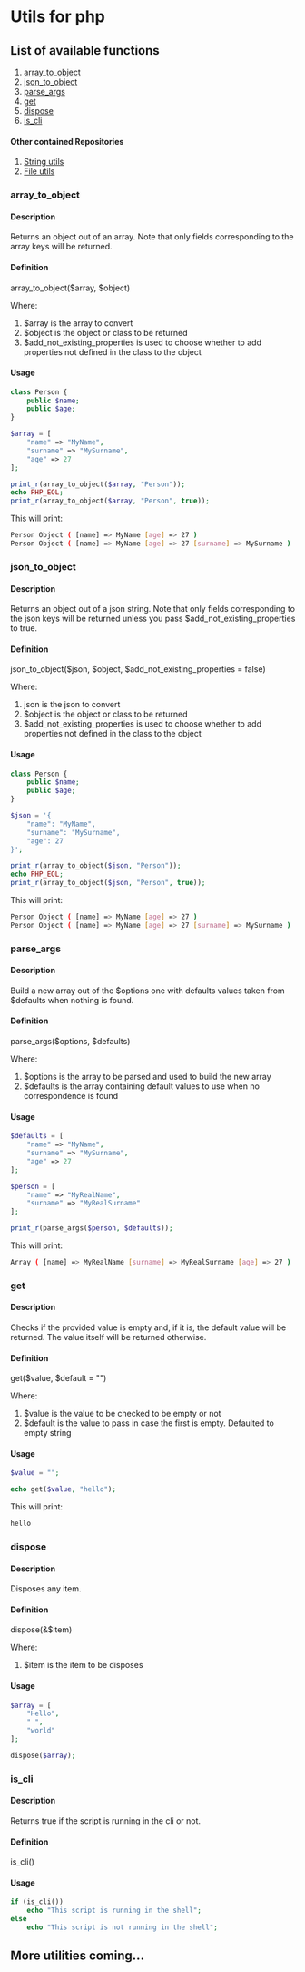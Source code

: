 # Utils for php

## List of available functions

1) [array_to_object](#array_to_object)
2) [json_to_object](#json_to_object)
3) [parse_args](#parse_args)
4) [get](#get)
5) [dispose](#dispose)
6) [is_cli](#is_cli)

#### Other contained Repositories

1) [String utils](https://github.com/ThomasSquall/PHPStringUtils)
1) [File utils](https://github.com/ThomasSquall/PHPFileUtils)

### array_to_object

#### Description

Returns an object out of an array.
Note that only fields corresponding to the array keys will be returned.

#### Definition

array_to_object($array, $object)

Where:
1) $array is the array to convert
2) $object is the object or class to be returned
3) $add_not_existing_properties is used to choose whether to add properties not defined in the class to the object

#### Usage

``` php
class Person {
    public $name;
    public $age;
}

$array = [
    "name" => "MyName",
    "surname" => "MySurname",
    "age" => 27
];

print_r(array_to_object($array, "Person"));
echo PHP_EOL;
print_r(array_to_object($array, "Person", true));
```

This will print:

``` sh
Person Object ( [name] => MyName [age] => 27 ) 
Person Object ( [name] => MyName [age] => 27 [surname] => MySurname )
```

### json_to_object

#### Description

Returns an object out of a json string.
Note that only fields corresponding to the json keys will be returned  unless you pass $add_not_existing_properties to true.

#### Definition

json_to_object($json, $object, $add_not_existing_properties = false)

Where:
1) json is the json to convert
2) $object is the object or class to be returned
3) $add_not_existing_properties is used to choose whether to add properties not defined in the class to the object

#### Usage

``` php
class Person {
    public $name;
    public $age;
}

$json = '{
    "name": "MyName",
    "surname": "MySurname",
    "age": 27
}';

print_r(array_to_object($json, "Person"));
echo PHP_EOL;
print_r(array_to_object($json, "Person", true));
```

This will print:

``` sh
Person Object ( [name] => MyName [age] => 27 ) 
Person Object ( [name] => MyName [age] => 27 [surname] => MySurname )
```

### parse_args

#### Description

Build a new array out of the $options one with defaults values taken from $defaults when nothing is found.

#### Definition

parse_args($options, $defaults)

Where:
1) $options is the array to be parsed and used to build the new array
2) $defaults is the array containing default values to use when no correspondence is found

#### Usage

``` php
$defaults = [
    "name" => "MyName",
    "surname" => "MySurname",
    "age" => 27
];

$person = [
    "name" => "MyRealName",
    "surname" => "MyRealSurname"
];

print_r(parse_args($person, $defaults));
```

This will print:

``` sh
Array ( [name] => MyRealName [surname] => MyRealSurname [age] => 27 )
```

### get

#### Description
Checks if the provided value is empty and, if it is, the default value will be returned. The value itself will be returned otherwise.

#### Definition

get($value, $default = "")

Where:
1) $value is the value to be checked to be empty or not
2) $default is the value to pass in case the first is empty. Defaulted to empty string

#### Usage

``` php
$value = "";

echo get($value, "hello");
```

This will print:

``` sh
hello
```

### dispose

#### Description

Disposes any item.

#### Definition

dispose(&$item)

Where:
1) $item is the item to be disposes

#### Usage

``` php
$array = [
    "Hello",
    " ",
    "world"
];

dispose($array);
```

### is_cli

#### Description

Returns true if the script is running in the cli or not.

#### Definition

is_cli()

#### Usage

``` php
if (is_cli())
    echo "This script is running in the shell";
else
    echo "This script is not running in the shell";
```

## More utilities coming...
